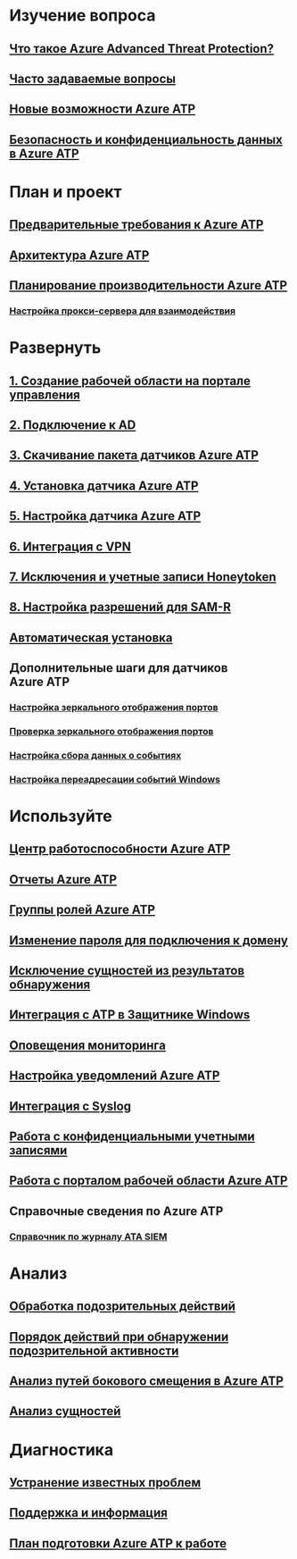 # Изучение вопроса
## [Что такое Azure Advanced Threat Protection?](what-is-atp.md)
## [Часто задаваемые вопросы](atp-technical-faq.md)
## [Новые возможности Azure ATP](atp-whats-new.md)
## [Безопасность и конфиденциальность данных в Azure ATP](atp-privacy-compliance.md)
# План и проект
## [Предварительные требования к Azure ATP](atp-prerequisites.md)
## [Архитектура Azure ATP](atp-architecture.md)
## [Планирование производительности Azure ATP](atp-capacity-planning.md)
### [Настройка прокси-сервера для взаимодействия](configure-proxy.md)
# Развернуть
## [1. Создание рабочей области на портале управления](install-atp-step1.md)
## [2. Подключение к AD](install-atp-step2.md)
## [3. Скачивание пакета датчиков Azure ATP](install-atp-step3.md)
## [4. Установка датчика Azure ATP](install-atp-step4.md)
## [5. Настройка датчика Azure ATP](install-atp-step5.md)
## [6. Интеграция с VPN](install-atp-step6-vpn.md)
## [7. Исключения и учетные записи Honeytoken](install-atp-step7.md)
## [8. Настройка разрешений для SAM-R](install-atp-step8-samr.md)
## [Автоматическая установка](ATP-silent-installation.md)
## Дополнительные шаги для датчиков Azure ATP
### [Настройка зеркального отображения портов](configure-port-mirroring.md)
### [Проверка зеркального отображения портов](validate-port-mirroring.md)
### [Настройка сбора данных о событиях](configure-event-collection.md)
### [Настройка переадресации событий Windows](configure-event-forwarding.md)
# Используйте
## [Центр работоспособности Azure ATP](atp-health-center.md)
## [Отчеты Azure ATP](reports.md)
## [Группы ролей Azure ATP](atp-role-groups.md)
## [Изменение пароля для подключения к домену](modifying-atp-config-dcpassword.md)
## [Исключение сущностей из результатов обнаружения](excluding-entities-from-detections.md)
## [Интеграция с ATP в Защитнике Windows](integrate-wd-atp.md)
## [Оповещения мониторинга](monitoring-alerts.md)
## [Настройка уведомлений Azure ATP](notifications.md)
## [Интеграция с Syslog](setting-syslog.md)
## [Работа с конфиденциальными учетными записями](sensitive-accounts.md)
## [Работа с порталом рабочей области Azure ATP](workspace-portal.md)
## Справочные сведения по Azure ATP
### [Справочник по журналу ATA SIEM](cef-format-sa.md)
# Анализ
## [Обработка подозрительных действий](working-with-suspicious-activities.md)
## [Порядок действий при обнаружении подозрительной активности](suspicious-activity-guide.md)
## [Анализ путей бокового смещения в Azure ATP](use-case-lateral-movement-path.md)
## [Анализ сущностей](entity-profiles.md)
# Диагностика
## [Устранение известных проблем](troubleshooting-atp-known-issues.md)
## [Поддержка и информация](atp-support.md)
## [План подготовки Azure ATP к работе](atp-resources.md)